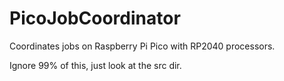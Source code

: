 # PicoJobCoordinator
Coordinates jobs on Raspberry Pi Pico with RP2040 processors.

Ignore 99% of this, just look at the src dir.
